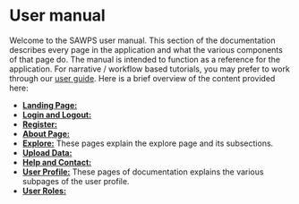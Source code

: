 # User manual

Welcome to the SAWPS user manual. This section of the documentation describes every page in the application and what the various components of that page do. The manual is intended to function as a reference for the application. For narrative / workflow based tutorials, you may prefer to work through our [user guide](../guide/index.md). Here is a brief overview of the content provided here:

<!-- Descriptions need to be added -->
* **[Landing Page:](./landing-page.md)**
* **[Login and Logout:](./login-logout/index.md)**
* **[Register:](./register/index.md)**
* **[About Page:](./about.md)**
* **[Explore:](./explore/index.md)** These pages explain the explore page and its subsections.
* **[Upload Data:](./data-upload/index.md)**
* **[Help and Contact:](./help-contact.md)**
* **[User Profile:](./user-profile/index.md)** These pages of documentation explains the various subpages of the user profile.
* **[User Roles:](./user-roles.md)**
